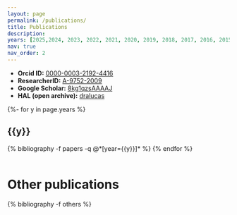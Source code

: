 ```yaml
---
layout: page
permalink: /publications/
title: Publications
description:
years: [2025,2024, 2023, 2022, 2021, 2020, 2019, 2018, 2017, 2016, 2015, 2014, 2013, 2012, 2011, 2010, 2009, 2007]
nav: true
nav_order: 2
---
```

<!-- _pages/publications.md -->
* **Orcid ID:** [0000-0003-2192-4416](https://orcid.org/0000-0003-2192-4416)
* **ResearcherID:** [A-9752-2009](https://www.webofscience.com/wos/author/rid/A-9752-2009)
* **Google Scholar:** [8kg1qzsAAAAJ](https://scholar.google.com/citations?user=8kg1qzsAAAAJ)
* **HAL (open archive):** [dralucas](https://cv.archives-ouvertes.fr/dralucas)

<div class="publications">

{%- for y in page.years %}
  <h2 class="year">{{y}}</h2>
  {% bibliography -f papers -q @*[year={{y}}]* %}
{% endfor %}
</div>

<br>
<h1 class="post-title">Other publications</h1>

<div class="publications">
  {% bibliography -f others %}
</div>

